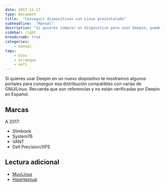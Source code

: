 ```yaml
---
date: 2017-11-17
type: Document
title:  "Conseguir dispositivos con Linux preinstalado"
subheadline:  "Manual"
description: "Si quieres comprar un dispositivo para usar Deepin, puedes hacerlo"
sidebar: right
breadcrumb: true
categories:
    - manual
tags:
    - bios
    - arranque
    - uefi
---
```


Si quieres usar Deepin en un nuevo dispositivo te mostramos algunos portales para conseguir esa distribución compatibles con varias de GNU/Linux. Recuerda que son referencias y no están verificadas por Deepin en Español.

## Marcas
A 2017:
* Slimbook
* System76
* VANT
* Dell Precision/XPS

## Lectura adicional
* [MuyLinux](https://www.muylinux.com/pcs-y-portatiles/)
* [Hipertextual](https://hipertextual.com/archivo/2013/10/computadoras-con-linux/)





